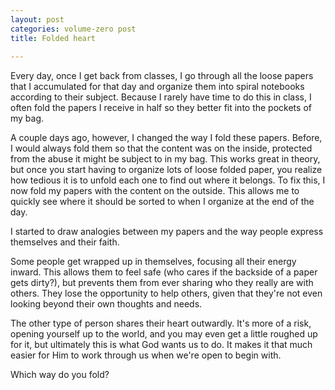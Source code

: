 ```yaml
---
layout: post
categories: volume-zero post
title: Folded heart
 
---
```



Every day, once I get back from classes, I go through all the loose papers that I accumulated for that day and organize them into spiral notebooks according to their subject. Because I rarely have time to do this in class, I often fold the papers I receive in half so they better fit into the pockets of my bag.

A couple days ago, however, I changed the way I fold these papers. Before, I would always fold them so that the content was on the inside, protected from the abuse it might be subject to in my bag. This works great in theory, but once you start having to organize lots of loose folded paper, you realize how tedious it is to unfold each one to find out where it belongs. To fix this, I now fold my papers with the content on the outside. This allows me to quickly see where it should be sorted to when I organize at the end of the day.

I started to draw analogies between my papers and the way people express themselves and their faith.

Some people get wrapped up in themselves, focusing all their energy inward. This allows them to feel safe (who cares if the backside of a paper gets dirty?), but prevents them from ever sharing who they really are with others. They lose the opportunity to help others, given that they're not even looking beyond their own thoughts and needs.

The other type of person shares their heart outwardly. It's more of a risk, opening yourself up to the world, and you may even get a little roughed up for it, but ultimately this is what God wants us to do. It makes it that much easier for Him to work through us when we're open to begin with.

Which way do you fold?
